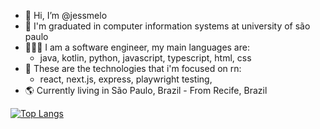 - 👋 Hi, I’m @jessmelo
- 📓 I'm graduated in computer information systems at university of são paulo
- 👩🏻‍💻 I am a software engineer, my main languages are:
  - java, kotlin, python, javascript, typescript, html, css
- 📎 These are the technologies that i'm focused on rn:
  - react, next.js, express, playwright testing, 
- 🌎 Currently living in São Paulo, Brazil - From Recife, Brazil


[![Top Langs](https://github-readme-stats.vercel.app/api/top-langs/?username=jessmelo&hide=css&layout=compact&theme=dracula)](https://github.com/anuraghazra/github-readme-stats)
<!---
jessmelo/jessmelo is a ✨ special ✨ repository because its `README.md` (this file) appears on your GitHub profile.
You can click the Preview link to take a look at your changes.
--->
